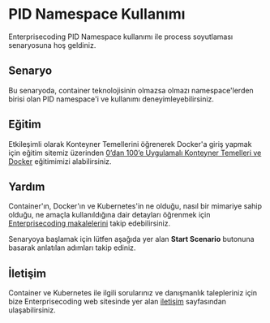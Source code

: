 
# PID Namespace Kullanımı

Enterprisecoding PID Namespace kullanımı ile process soyutlaması senaryosuna hoş geldiniz.

## Senaryo

Bu senaryoda, container teknolojisinin olmazsa olmazı namespace'lerden birisi olan PID namespace'i ve kullanımı deneyimleyebilirsiniz.

## Eğitim

Etkileşimli olarak Konteyner Temellerini öğrenerek Docker'a giriş yapmak için eğitim sitemiz üzerinden [0’dan 100’e Uygulamalı Konteyner Temelleri ve Docker](https://akademi.enterprisecoding.com/egitimler/konteyner/uygulamali-konteyner-temelleri-ve-docker/) eğitimimizi alabilirsiniz.

## Yardım

Container'ın, Docker'ın ve Kubernetes'in ne olduğu, nasıl bir mimariye sahip olduğu, ne amaçla kullanıldığına dair detayları öğrenmek için [Enterprisecoding makalelerini](http://www.enterprisecoding.com) takip edebilirsiniz.

Senaryoya başlamak için lütfen aşağıda yer alan **Start Scenario** butonuna basarak anlatılan adımları takip ediniz.

## İletişim

Container ve Kubernetes ile ilgili sorularınız ve danışmanlık talepleriniz için bize Enterprisecoding web sitesinde yer alan [iletişim](https://enterprisecoding.com/iletisim/) sayfasından ulaşabilirsiniz.
